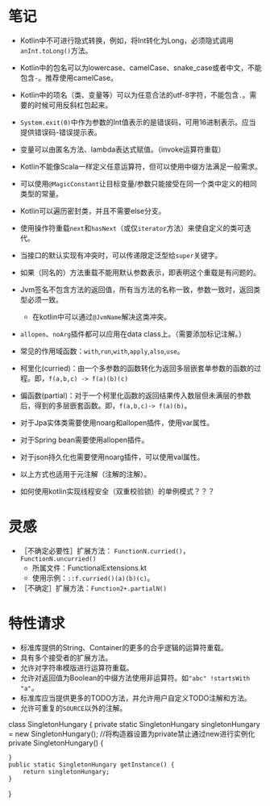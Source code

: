 # 笔记

* Kotlin中不可进行隐式转换，例如，将Int转化为Long，必须隐式调用`anInt.toLong()`方法。
* Kotlin中的包名可以为lowercase、camelCase、snake_case或者中文，不能包含`-`。推荐使用camelCase。
* Kotlin中的项名（类、变量等）可以为任意合法的utf-8字符，不能包含`.`。需要的时候可用反斜杠包起来。
* `System.exit(0)`中作为参数的Int值表示的是错误码，可用16进制表示。应当提供错误码-错误提示表。
* 变量可以由匿名方法、lambda表达式赋值。（invoke运算符重载）
* Kotlin不能像Scala一样定义任意运算符，但可以使用中缀方法满足一般需求。
* 可以使用`@MagicConstant`让目标变量/参数只能接受在同一个类中定义的相同类型的常量。
* Kotlin可以遍历密封类，并且不需要else分支。
* 使用操作符重载`next`和`hasNext`（或仅`iterator`方法）来使自定义的类可迭代。
* 当接口的默认实现有冲突时，可以传递限定泛型给`super`关键字。
* 如果（同名的）方法重载不能用默认参数表示，即表明这个重载是有问题的。
* Jvm签名不包含方法的返回值，所有当方法的名称一致，参数一致时，返回类型必须一致。
    * 在kotlin中可以通过`@JvmName`解决这类冲突。
* `allopen`、`noArg`插件都可以应用在data class上。（需要添加标记注解。）
* 常见的作用域函数：`with`,`run`,`with`,`apply`,`also`,`use`。
* 柯里化(curried)：由一个多参数的函数转化为返回多层嵌套单参数的函数的过程。即，`f(a,b,c) -> f(a)(b)(c)`
* 偏函数(partial)：对于一个柯里化函数的返回结果传入数层但未满层的参数后，得到的多层嵌套函数。即，`f(a,b,c)-> f(a)(b)`。

* 对于Jpa实体类需要使用noarg和allopen插件，使用var属性。
* 对于Spring bean需要使用allopen插件。
* 对于json持久化也需要使用noarg插件，可以使用val属性。
* 以上方式也适用于元注解（注解的注解）。

* 如何使用kotlin实现线程安全（双重校验锁）的单例模式？？？


# 灵感

* ［不确定必要性］扩展方法： `FunctionN.curried()`，`FunctionN.uncurried()`
    * 所属文件：FunctionalExtensions.kt
    * 使用示例：`::f.curried()(a)(b)(c)`。
* ［不确定］扩展方法：`Function2+.partialN()`

# 特性请求

* 标准库提供的String、Container的更多的合乎逻辑的运算符重载。
* 具有多个接受者的扩展方法。
* 允许对字符串模版进行运算符重载。
* 允许对返回值为Boolean的中缀方法使用非运算符。如`"abc" !startsWith "a"`。
* 标准库应当提供更多的TODO方法，并允许用户自定义TODO注解和方法。
* 允许可重复的`SOURCE`以外的注解。

class SingletonHungary {
	private static SingletonHungary singletonHungary = new SingletonHungary();
	//将构造器设置为private禁止通过new进行实例化
	private SingletonHungary() {
		
	}
	public static SingletonHungary getInstance() {
		return singletonHungary;
	}
}
